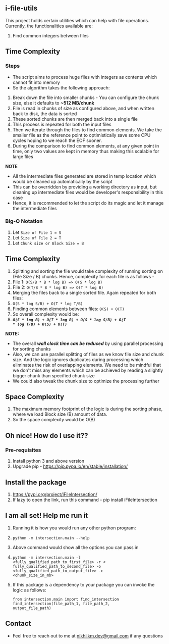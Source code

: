 ## i-file-utils

This project holds certain utilities which can help with file operations. Currently, the functionalities available are:

1) Find common integers between files

## Time Complexity

### Steps

- The script aims to process huge files with integers as contents which cannot fit into memory
- So the algorithm takes the following approach:

1) Break down the file into smaller chunks - You can configure the chunk size, else it defaults to **~512 MB/chunk**
2) File is read in chunks of size as configured above, and when written back to disk, the data is sorted
3) These sorted chunks are then merged back into a single file
4) This process is repeated for both the input files
5) Then we iterate through the files to find common elements. We take the smaller file as the reference point to
   optimistically save some CPU cycles hoping to we reach the EOF sooner.
6) During the comparison to find common elements, at any given point in time, only two values are kept in memory thus
   making this scalable for large files

**NOTE**

- All the intermediate files generated are stored in temp location which would be cleaned up automatically by the script
- This can be overridden by providing a working directory as input, but cleaning up intermediate files would be
  developer's responsibility in this case
- Hence, it is recommended to let the script do its magic and let it manage the intermediate files



### Big-O Notation 
1) Let <code>Size of File 1 = S</code>
2) Let <code>Size of File 2 = T</code>
3) Let <code>Chunk size or Block Size = B</code>

## Time Complexity
1) Splitting and sorting the file would take complexity of running sorting on (File Size / B) chunks. Hence, complexity
   for each file is as follows -
2) File 1: <code>O(S/B * B * log B) => O(S * log B)</code>
3) File 2: <code>O(T/B * B * log B) => O(T * log B)</code>
4) Merging the files back to a single sorted file. Again repeated for both files: 
5) <code>O(S * log S/B) + O(T * log T/B)</code>
6) Finding common elements between files: <code>O(S) + O(T)</code>
7) So overall complexity would be: 
8) **_<code>O(S * log B) + O(T * log B) + O(S * log S/B) + O(T * log T/B) + O(S) + O(T)</code>_**

**NOTE:**
- The overall **_wall clock time can be reduced_** by using parallel processing for sorting chunks
- Also, we can use parallel splitting of files as we know file size and chunk size. And the logic ignores duplicates
  during processing which eliminates the risk of overlapping elements. We need to be mindful that we don't miss any
  elements which can be achieved by reading a slightly bigger chunk than specified chunk size
- We could also tweak the chunk size to optimize the processing further

## Space Complexity
1) The maximum memory footprint of the logic is during the sorting phase, where we load Block size (B) amount of data.
2) So the space complexity would be O(B)


## Oh nice! How do I use it??

### Pre-requisites

1) Install python 3 and above version
2) Upgrade pip - https://pip.pypa.io/en/stable/installation/

## Install the package

1) https://pypi.org/project/iFileIntersection/
2) If lazy to open the link, run this command - pip install iFileIntersection

## I am all set! Help me run it

1) Running it is how you would run any other python program:
2) <code>python -m intersection.main --help</code>
3) Above command would show all the options you can pass in
4) <code>python -m intersection.main -l <fully_qualified_path_to_first_file> -r <
   fully_qualified_path_to_second_file> -o <fully_qualified_path_to_output_file> -c <chunk_size_in_mb></code>
5) If this package is a dependency to your package you can invoke the logic as follows:

   <code>from intersection.main import find_intersection</code>
   <code>find_intersection(file_path_1, file_path_2, output_file_path)</code>

## Contact

- Feel free to reach out to me at nikhilkm.dev@gmail.com if any questions